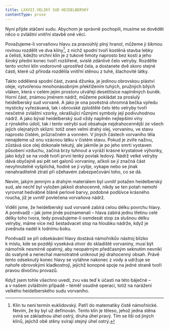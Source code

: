 ```yaml
---
title: LXXVII.VELIKÝ SUD HEIDELBERSKÝ
contentType: prose
---
```


Nyní přijde stáčení sudu. Abychom je správně pochopili, musíme se dovědět něco o zvláštní vnitřní stavbě oné věci.

Považujeme-li vorvaňovu hlavu za pravoúhlý plný hranol, můžeme ji šikmou rovinou rozdělit ve dva klíny[^17], z nichž spodní tvoří kostěná stavba lebky a čelisti, kdežto vrchní klín je z tukové hmoty naprosto bez kostí a jeho široký přední konec tvoří rozšířené, svislé zdánlivé čelo velryby. Rozdělte tento vrchní klín vodorovně uprostřed čela, a dostanete dvě skoro stejné části, které už příroda rozdělila vnitřní stěnou z tuhé, šlachovité látky.

Takto oddělená spodní část, zvaná džunka, je jedinou obrovskou pláství oleje, vytvořenou mnohonásobným překřížením tuhých, pružných bílých vláken, která v celém jejím prostoru utvářejí desetitisíce naplněných buněk. Horní část, známou jménem nádrž, můžeme pokládat za proslulý heidelberský sud vorvaně. A jako je ona pověstná ohromná bečka vpředu mysticky vyřezávaná, tak i obrovské zploštělé čelo této velryby tvoří nesčetné zvláštní vzorky, okrašlující různými symboly její podivuhodnou nádrž. A jako býval heidelberský sud vždy naplněn nejlepšími víny z rýnského údolí, tak i tento velrybí sud obsahuje nejdrahocennější ze všech jejích olejnatých sklizní: totiž onen velmi drahý olej, vorvaninu, ve stavu naprosto čistém, průzračném a vonném. V jiných částech vorvaního těla nenajdeme už onu vzácnou látku v čistém stavu. Pokud je zvíře naživu, zůstává sice olej dokonale tekutý, ale jakmile je po jeho smrti vystaven působení vzduchu, začíná brzy tuhnout a vyráží krásné krystalové výhonky, jako když se na vodě tvoří první tenký povlak ledový. Nádrž velké velryby dává obyčejně asi pět set galonů vorvaniny, ačkoli se jí značná část nevyhnutelně vyšplíchá, hodně se jí vylije, vykape nebo se jinak nenahraditelně ztratí při ožehavém zabezpečování toho, co se dá.

Nevím, jakým jemným a drahým materiálem byl uvnitř potažen heidelberský sud, ale nechť byl vyložen jakkoli drahocenně, nikdy se ten potah nemohl vyrovnat hedvábné bláně perlové barvy, podobné podšívce krásného roucha, jíž je uvnitř povlečena vorvaňova nádrž.

Viděli jsme, že heidelberský sud vorvaně zabírá celou délku povrchu hlavy. A poněvadž – jak jsme jinde poznamenali – hlava zabírá jednu třetinu celé délky toho tvora, tedy považujeme-li osmdesát stop za slušnou délku velryby, máme více než šestadvacet stop na hloubku nádrže, když je zvednuta nadél k lodnímu boku.

Poněvadž se při odsekávání hlavy dostává námořníkův nástroj blízko k místu, kde se později vysekává otvor do skladiště vorvaniny, musí být námořník nesmírně opatrný, aby neopatrným předčasným seknutím nevnikl do svatyně a nenechal marnotratně uniknout její drahocenný obsah. Právě tento odseknutý konec hlavy se vytáhne nakonec z vody a udržuje se nahoře obrovskými kladkostroji, jejichž konopné spoje na jedné straně tvoří pravou divočinu provazů.

Když jsem tohle všechno uvedl, zvu vás teď k účasti na této báječné – a v našem zvláštním případě – téměř osudné operaci, totiž na narážení velkého heidelberského sudu vorvaního.

[^17]: Klín tu není termín euklidovský. Patří do matematiky čistě námořnické. Nevím, že by byl už definován. Tento klín je těleso, jehož jedna stěna svírá se základnou úhel ostrý, druha úhel pravý. Tím se liší od jiných klínů, jejichž obě stěny svírají stejný úhel ostrý.
